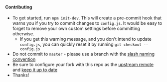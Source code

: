 #### Contributing

- To get started, run `npm init-dev`. This will create a pre-commit hook that warns you if you try to commit changes to `config.js`. It would be easy to forget to remove your own custom settings before committing otherwise. 
    - If you get this warning message, and you don't intend to update `config.js`, you can quickly reset it by running `git checkout -- config.js`
- Do not commit to `master` - please use a branch with the [slash naming convention](http://guyroutledge.co.uk/blog/git-branch-naming-conventions/)
- Be sure to configure your fork with this repo as the [upstream remote](https://help.github.com/articles/configuring-a-remote-for-a-fork/) and [keep it up to date](https://help.github.com/articles/syncing-a-fork/)
- Thanks!
